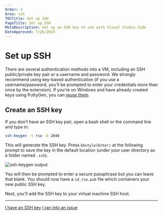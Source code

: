 ```yaml
---
Order: 3
Area: ssh
TOCTitle: Set up SSH
PageTitle: Set up SSH
MetaDescription: Set up an SSH key to use with Visual Studio Code
DateApproved: 7/26/2019
---
```

# Set up SSH

There are several authentication methods into a VM, including an SSH public/private key pair or a username and password. We strongly recommend using key-based authentication (if you use a username/password, you'll be prompted to enter your credentials more than once by the extension). If you're on Windows and have already created keys using PuttyGen, you can [reuse them](/docs/remote/troubleshooting.md#reusing-a-key-generated-in-puttygen).

## Create an SSH key

If you don't have an SSH key pair, open a bash shell or the command line and type in:

```bash
ssh-keygen -t rsa -b 2048
```

This will generate the SSH key. Press `kbstyle(Enter)` at the following prompt to save the key in the default location (under your user directory as a folder named `.ssh`).

![ssh-keygen output](images/ssh/ssh-keygen.png)

You will then be prompted to enter a secure passphrase but you can leave that blank. You should now have a `id_rsa.pub` file which containers your new public SSH key.

Next, you'll add the SSH key to your virtual machine SSH host.

---

<a class="tutorial-next-btn" href="/remote-tutorials/ssh/add-ssh-key">I have an SSH key</a> <a class="tutorial-feedback-btn" onclick="reportIssue('remote-tutorials-ssh', 'create-ssh-key')" href="javascript:void(0)">I ran into an issue</a>

